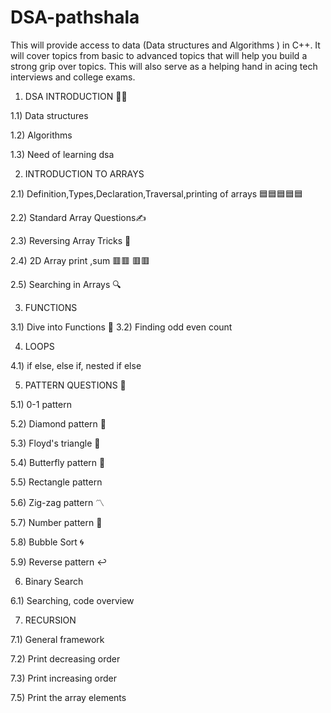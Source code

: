# DSA-pathshala
This will provide access to data (Data structures and Algorithms ) in C++. 
It will cover topics from basic to advanced topics that will help you build a strong grip over topics.
This will also serve as a helping hand in acing tech interviews and college exams.


1) DSA INTRODUCTION 👩‍🏫
   
  1.1) Data structures
  
  1.2) Algorithms
  
  1.3) Need of learning dsa


  
2) INTRODUCTION TO ARRAYS
   
 2.1) Definition,Types,Declaration,Traversal,printing of arrays 🟦🟦🟦🟦🟦
 
 2.2) Standard Array Questions✍
 
 2.3) Reversing Array Tricks 🧐

 2.4) 2D Array print ,sum    🟥🟥
                             🟥🟥

 2.5) Searching in Arrays 🔍  



3) FUNCTIONS

 3.1) Dive into Functions 🧾
 3.2) Finding odd even count 


4) LOOPS

 4.1) if else, else if, nested if else

 

5) PATTERN QUESTIONS 🙌
 
5.1) 0-1 pattern

5.2) Diamond pattern 🔹

5.3) Floyd's triangle 🔺

5.4) Butterfly pattern 🦋

5.5) Rectangle pattern  

5.6) Zig-zag pattern 〽

5.7) Number pattern 🔢

5.8) Bubble Sort 🌀

5.9) Reverse pattern ↩

6) Binary Search 

6.1) Searching, code overview



7) RECURSION
   
7.1) General framework
   
7.2) Print decreasing order

7.3) Print increasing order

7.5) Print the array elements
